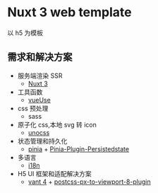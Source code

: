 # Nuxt 3 web template

以 h5 为模板

## 需求和解决方案

- 服务端渲染 SSR
  - [Nuxt 3](https://nuxt.com/docs/getting-started/introduction)
- 工具函数
  - [vueUse](https://vueuse.org/)
- css 预处理
  - sass
- 原子化 css,本地 svg 转 icon
  - [unocss](https://unocss.dev/)
- 状态管理和持久化
  - [pinia](https://pinia.vuejs.org/) + [Pinia-Plugin-Persistedstate](https://prazdevs.github.io/pinia-plugin-persistedstate/)
- 多语言
  - [i18n](https://i18n.nuxtjs.org/)
- H5 UI 框架和适配解决方案
  - [vant 4](https://vant-ui.github.io/vant/#/zh-CN) + [postcss-px-to-viewport-8-plugin ](https://github.com/lkxian888/postcss-px-to-viewport-8-plugin)
